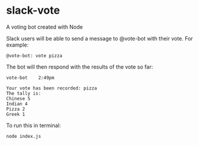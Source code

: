 # slack-vote
A voting bot created with Node

Slack users will be able to send a message to @vote-bot with their vote. For example: 
```
@vote-bot: vote pizza
```

The bot will then respond with the results of the vote so far:
```
vote-bot    2:49pm

Your vote has been recorded: pizza
The tally is:
Chinese 5
Indian 4
Pizza 2
Greek 1
```

To run this in terminal:
```
node index.js
```
